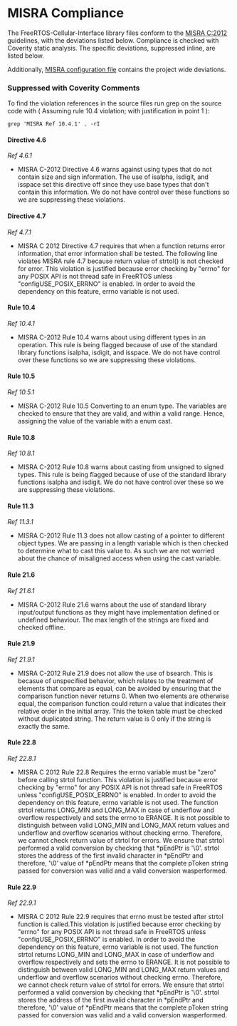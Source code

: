# MISRA Compliance

The FreeRTOS-Cellular-Interface library files conform to the [MISRA C:2012](https://www.misra.org.uk/MISRAHome/MISRAC2012/tabid/196/Default.aspx)
guidelines, with the deviations listed below. Compliance is checked with Coverity static analysis.
The specific deviations, suppressed inline, are listed below.

Additionally, [MISRA configuration file](https://github.com/FreeRTOS/FreeRTOS-Cellular-Interface/blob/main/tools/coverity/misra.config) contains the project wide deviations.

### Suppressed with Coverity Comments
To find the violation references in the source files run grep on the source code
with ( Assuming rule 10.4 violation; with justification in point 1 ):
```
grep 'MISRA Ref 10.4.1' . -rI
```

#### Directive 4.6
_Ref 4.6.1_

- MISRA C-2012 Directive 4.6 warns against using types that do not contain size
    and sign information. The use of isalpha, isdigit, and isspace set this directive
    off since they use base types that don't contain this information. We do not have
    control over these functions so we are suppressing these violations.

#### Directive 4.7
_Ref 4.7.1_

- MISRA C 2012 Directive 4.7 requires that when a function returns error information,
    that error information shall be tested. The following line violates MISRA rule 4.7
    because return value of strtol() is not checked for error. This violation is
    justified because error checking by "errno" for any POSIX API is not thread
    safe in FreeRTOS unless "configUSE_POSIX_ERRNO" is enabled. In order to avoid the
    dependency on this feature, errno variable is not used.

#### Rule 10.4
_Ref 10.4.1_

- MISRA C-2012 Rule 10.4 warns about using different types in an operation.
    This rule is being flagged because of use of the standard library functions
    isalpha, isdigit, and isspace. We do not have control over these functions so we
    are suppressing these violations.

#### Rule 10.5
_Ref 10.5.1_

- MISRA C-2012 Rule 10.5 Converting to an enum type. The variables
    are checked to ensure that they are valid, and within a valid range.
    Hence, assigning the value of the variable with a enum cast.

#### Rule 10.8
_Ref 10.8.1_

- MISRA C-2012 Rule 10.8 warns about casting from unsigned to signed types.
    This rule is being flagged because of use of the standard library functions
    isalpha and isdigit. We do not have control over these so we are suppressing
    these violations.

#### Rule 11.3
_Ref 11.3.1_

- MISRA C-2012 Rule 11.3 does not allow casting of a pointer to different object types.
    We are passing in a length variable which is then checked to determine what to
    cast this value to. As such we are not worried about the chance of
    misaligned access when using the cast variable.

#### Rule 21.6
_Ref 21.6.1_

- MISRA C-2012 Rule 21.6 warns about the use of standard library input/output
    functions as they might have implementation defined or undefined
    behaviour. The max length of the strings are fixed and checked offline.

#### Rule 21.9
_Ref 21.9.1_

- MISRA C-2012 Rule 21.9 does not allow the use of bsearch. This is becasue of
    unspecified behavior, which relates to the treatment of elements that compare as
    equal, can be avoided by ensuring that the comparison function never returns 0.
    When two elements are otherwise equal, the comparison function could
    return a value that indicates their relative order in the initial array.
    This the token table must be checked without duplicated string. The return value
    is 0 only if the string is exactly the same.

#### Rule 22.8
_Ref 22.8.1_

- MISRA C 2012 Rule 22.8 Requires the errno variable must be "zero" before calling
    strtol function. This violation is justified because error checking by "errno"
    for any POSIX API is not thread safe in FreeRTOS unless "configUSE_POSIX_ERRNO"
    is enabled. In order to avoid the dependency on this feature, errno variable is
    not used.  The function strtol returns LONG_MIN and LONG_MAX in case of underflow
    and overflow respectively and sets the errno to ERANGE. It is not possible to
    distinguish between valid LONG_MIN and LONG_MAX return values and underflow and
    overflow scenarios without checking errno. Therefore, we cannot check return value
    of strtol for errors. We ensure that strtol performed a valid conversion by
    checking that *pEndPtr is '\0'. strtol stores the address of the first invalid
    character in *pEndPtr and therefore, '\0' value of *pEndPtr means that the complete
    pToken string passed for conversion was valid and a valid conversion wasperformed.

#### Rule 22.9
_Ref 22.9.1_

- MISRA C 2012 Rule 22.9 requires that errno must be tested after strtol function is
    called.This violation is justified because error checking by "errno"
    for any POSIX API is not thread safe in FreeRTOS unless "configUSE_POSIX_ERRNO"
    is enabled. In order to avoid the dependency on this feature, errno variable is
    not used.  The function strtol returns LONG_MIN and LONG_MAX in case of underflow
    and overflow respectively and sets the errno to ERANGE. It is not possible to
    distinguish between valid LONG_MIN and LONG_MAX return values and underflow and
    overflow scenarios without checking errno. Therefore, we cannot check return value
    of strtol for errors. We ensure that strtol performed a valid conversion by
    checking that *pEndPtr is '\0'. strtol stores the address of the first invalid
    character in *pEndPtr and therefore, '\0' value of *pEndPtr means that the complete
    pToken string passed for conversion was valid and a valid conversion wasperformed.